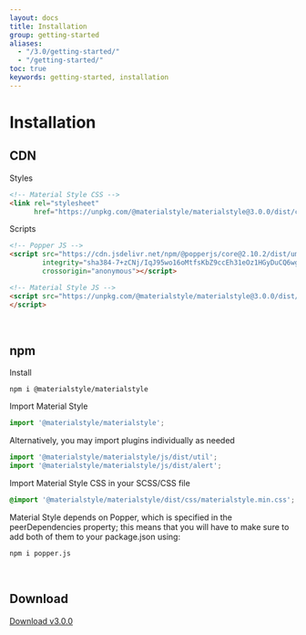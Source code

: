```yaml
---
layout: docs
title: Installation
group: getting-started
aliases:
  - "/3.0/getting-started/"
  - "/getting-started/"
toc: true
keywords: getting-started, installation
---
```


# Installation

## CDN

Styles

```html
<!-- Material Style CSS -->
<link rel="stylesheet"
      href="https://unpkg.com/@materialstyle/materialstyle@3.0.0/dist/css/materialstyle.min.css">
```

Scripts

```html
<!-- Popper JS -->
<script src="https://cdn.jsdelivr.net/npm/@popperjs/core@2.10.2/dist/umd/popper.min.js" 
        integrity="sha384-7+zCNj/IqJ95wo16oMtfsKbZ9ccEh31eOz1HGyDuCQ6wgnyJNSYdrPa03rtR1zdB" 
        crossorigin="anonymous"></script>

<!-- Material Style JS -->
<script src="https://unpkg.com/@materialstyle/materialstyle@3.0.0/dist/js/materialstyle.min.js">
</script>
```

<br>

## npm

Install

```console
npm i @materialstyle/materialstyle
```

Import Material Style

```javascript
import '@materialstyle/materialstyle';
```

Alternatively, you may import plugins individually as needed

```javascript
import '@materialstyle/materialstyle/js/dist/util';
import '@materialstyle/materialstyle/js/dist/alert';
```

Import Material Style CSS in your SCSS/CSS file

```css
@import '@materialstyle/materialstyle/dist/css/materialstyle.min.css';
```

Material Style depends on Popper, which is specified in the peerDependencies property; this means that you will have to make sure to add both of them to your package.json using:

```console
npm i popper.js
```

<br>

## Download

<a class="btn btn-purple btn-lg rounded-pill" 
   href="https://github.com/materialstyle/materialstyle.github.io/raw/main/store/3.0.0.zip" download>
  Download v3.0.0
</a>
        









